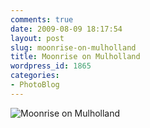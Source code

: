 ```yaml
---
comments: true
date: 2009-08-09 18:17:54
layout: post
slug: moonrise-on-mulholland
title: Moonrise on Mulholland
wordpress_id: 1865
categories:
- PhotoBlog
---
```


![Moonrise on Mulholland](http://ryanfitzer.com/main/wp-content/uploads/2009/08/DSC_0176.jpg)
